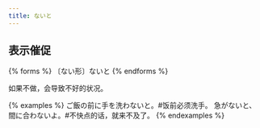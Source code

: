 ```yaml
---
title: ないと
---
```


## 表示催促

{% forms %}
〔ない形〕ないと
{% endforms %}

如果不做，会导致不好的状况。

{% examples %}
ご飯の前に手を洗わないと。#饭前必须洗手。
急がないと、間に合わないよ。#不快点的话，就来不及了。
{% endexamples %}

